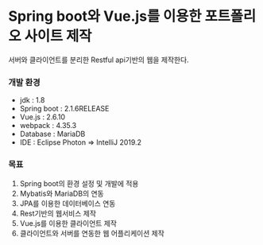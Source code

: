 # Spring boot와 Vue.js를 이용한 포트폴리오 사이트 제작

서버와 클라이언트를 분리한 Restful api기반의 웹을 제작한다.

### 개발 환경
* jdk : 1.8
* Spring boot : 2.1.6RELEASE
* Vue.js : 2.6.10
* webpack : 4.35.3
* Database : MariaDB
* IDE : Eclipse Photon => IntelliJ 2019.2

### 목표
1. Spring boot의 환경 설정 및 개발에 적용
2. Mybatis와 MariaDB의 연동
3. JPA를 이용한 데이터베이스 연동
4. Rest기반의 웹서비스 제작
5. Vue.js를 이용한 클라이언트 제작
6. 클라이언트와 서버를 연동한 웹 어플리케이션 제작

